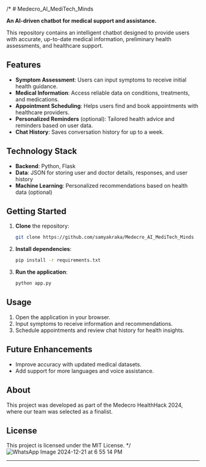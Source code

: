 
/* # Medecro_AI_MediTech_Minds

**An AI-driven chatbot for medical support and assistance.**

This repository contains an intelligent chatbot designed to provide users with accurate, up-to-date medical information, preliminary health assessments, and healthcare support.

## Features
- **Symptom Assessment**: Users can input symptoms to receive initial health guidance.
- **Medical Information**: Access reliable data on conditions, treatments, and medications.
- **Appointment Scheduling**: Helps users find and book appointments with healthcare providers.
- **Personalized Reminders** (optional): Tailored health advice and reminders based on user data.
- **Chat History**: Saves conversation history for up to a week.

## Technology Stack
- **Backend**: Python, Flask
- **Data**: JSON for storing user and doctor details, responses, and user history
- **Machine Learning**: Personalized recommendations based on health data (optional)

## Getting Started
1. **Clone** the repository:
   ```bash
   git clone https://github.com/samyakraka/Medecro_AI_MediTech_Minds
   ```
2. **Install dependencies**:
   ```bash
   pip install -r requirements.txt
   ```
3. **Run the application**:
   ```bash
   python app.py
   ```

## Usage
1. Open the application in your browser.
2. Input symptoms to receive information and recommendations.
3. Schedule appointments and review chat history for health insights.

## Future Enhancements
- Improve accuracy with updated medical datasets.
- Add support for more languages and voice assistance.

## About
This project was developed as part of the Medecro HealthHack 2024, where our team was selected as a finalist.

## License
This project is licensed under the MIT License. */
![WhatsApp Image 2024-12-21 at 6 55 14 PM](https://github.com/user-attachments/assets/33301ade-18ca-4e0d-8c5c-25892e71491a)

--- 
